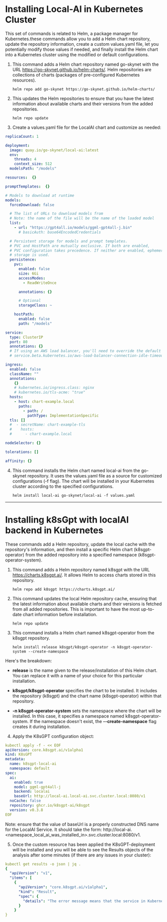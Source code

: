 # Installing Local-AI in Kubernetes Cluster

This set of commands is related to Helm, a package manager for Kubernetes.these commands allow you to add a Helm chart repository, update the repository information, create a custom values.yaml file, let you potentially modify those values if needed, and finally install the Helm chart into a Kubernetes cluster using the modified or default configurations.


1. This command adds a Helm chart repository named go-skynet with the URL https://go-skynet.github.io/helm-charts/. Helm repositories are collections of charts (packages of pre-configured Kubernetes resources).

    ```
    helm repo add go-skynet https://go-skynet.github.io/helm-charts/
    ```

2. This updates the Helm repositories to ensure that you have the latest information about available charts and their versions from the added repositories.

    ``` 
    helm repo update
    ```

3. Create a values.yaml file for the LocalAI chart and customize as needed:

```yml
replicaCount: 1

deployment:
  image: quay.io/go-skynet/local-ai:latest
  env:
    threads: 4
    context_size: 512
  modelsPath: "/models"

resources:  {}

promptTemplates:  {}

# Models to download at runtime
models:
  forceDownload: false

  # The list of URLs to download models from
  # Note: the name of the file will be the name of the loaded model
  list:
    - url: "https://gpt4all.io/models/ggml-gpt4all-j.bin"
      # basicAuth: base64EncodedCredentials

  # Persistent storage for models and prompt templates.
  # PVC and HostPath are mutually exclusive. If both are enabled,
  # PVC configuration takes precedence. If neither are enabled, ephemeral
  # storage is used.
  persistence:
    pvc:
      enabled: false
      size: 6Gi
      accessModes:
        - ReadWriteOnce

      annotations: {}

      # Optional
      storageClass: ~

    hostPath:
      enabled: false
      path: "/models"

service:
  type: ClusterIP
  port: 80
  annotations: {}
  # If using an AWS load balancer, you'll need to override the default 60s load balancer idle timeout
  # service.beta.kubernetes.io/aws-load-balancer-connection-idle-timeout: "1200"

ingress:
  enabled: false
  className: ""
  annotations:
    {}
    # kubernetes.io/ingress.class: nginx
    # kubernetes.io/tls-acme: "true"
  hosts:
    - host: chart-example.local
      paths:
        - path: /
          pathType: ImplementationSpecific
  tls: []
  #  - secretName: chart-example-tls
  #    hosts:
  #      - chart-example.local

nodeSelector: {}

tolerations: []

affinity: {}
```
    
4. This command installs the Helm chart named local-ai from the go-skynet repository. It uses the values.yaml file as a source for customized configurations (-f flag). The chart will be installed in your Kubernetes cluster according to the specified configurations.

    ```
    helm install local-ai go-skynet/local-ai -f values.yaml
    ```
---
# Installing k8sGpt with localAI backend in Kubernetes

These commands add a Helm repository, update the local cache with the repository's information, and then install a specific Helm chart (k8sgpt-operator) from the added repository into a specified namespace (k8sgpt-operator-system).

1. This command adds a Helm repository named k8sgpt with the URL https://charts.k8sgpt.ai/. It allows Helm to access charts stored in this repository.

    ```
    helm repo add k8sgpt https://charts.k8sgpt.ai/
    ```

2. This command updates the local Helm repository cache, ensuring that the latest information about available charts and their versions is fetched from all added repositories. This is important to have the most up-to-date chart information before installation.

    ```
    helm repo update
    ```

3. This command installs a Helm chart named k8sgpt-operator from the k8sgpt repository.
    ```
    helm install release k8sgpt/k8sgpt-operator -n k8sgpt-operator-system --create-namespace
    ```

 Here's the breakdown:

+ **release** is the name given to the release/installation of this Helm chart. You can replace it with a name of your choice for this particular installation.

+ **k8sgpt/k8sgpt-operator** specifies the chart to be installed. It includes the repository (k8sgpt) and the chart name (k8sgpt-operator) within that repository.

+ **-n k8sgpt-operator-system** sets the namespace where the chart will be installed. In this case, it specifies a namespace named k8sgpt-operator-system. If the namespace doesn't exist, the **--create-namespace** flag creates it during installation.

4. Apply the K8sGPT configuration object:

```yml
kubectl apply -f - << EOF
apiVersion: core.k8sgpt.ai/v1alpha1
kind: K8sGPT
metadata:
  name: k8sgpt-local-ai
  namespace: default
spec:
  ai:
    enabled: true
    model: ggml-gpt4all-j
    backend: localai
    baseUrl: http://local-ai.local-ai.svc.cluster.local:8080/v1
  noCache: false
  repository: ghcr.io/k8sgpt-ai/k8sgpt
  version: v0.3.8
EOF
```

Note: ensure that the value of baseUrl is a properly constructed DNS name for the LocalAI Service. It should take the form: http://local-ai.<namespace_local_ai_was_installed_in>.svc.cluster.local:8080/v1.

5. Once the custom resource has been applied the K8sGPT-deployment will be installed and you will be able to see the Results objects of the analysis after some minutes (if there are any issues in your cluster):

```yml
kubectl get results -o json | jq .
{
  "apiVersion": "v1",
  "items": [
    {
      "apiVersion": "core.k8sgpt.ai/v1alpha1",
      "kind": "Result",
      "spec": {
        "details": "The error message means that the service in Kubernetes doesn't have any associated endpoints, which should have been labeled with \"control-plane=controller-manager\". \n\nTo solve this issue, you need to add the \"control-plane=controller-manager\" label to the endpoint that matches the service. Once the endpoint is labeled correctly, Kubernetes can associate it with the service, and the error should be resolved.",
      }
    }
}
```
